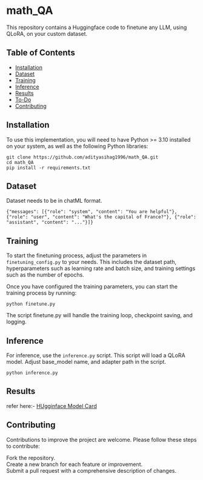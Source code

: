 # math_QA
This repository contains a Huggingface code to finetune any LLM, using QLoRA, on your custom dataset.


## Table of Contents

- [Installation](#Installation)
- [Dataset](#Dataset)
- [Training](#Training)
- [Inference](#Inference)
- [Results](#Results)
- [To-Do](#to-do)
- [Contributing](#contributing)

## Installation
To use this implementation, you will need to have Python >= 3.10 installed on your system, as well as the following Python libraries:

```
git clone https://github.com/adityasihag1996/math_QA.git
cd math_QA
pip install -r requirements.txt
```

## Dataset
Dataset needs to be in chatML format.
```
{"messages": [{"role": "system", "content": "You are helpful"}, {"role": "user", "content": "What's the capital of France?"}, {"role": "assistant", "content": "..."}]}
```

## Training
To start the finetuning process, adjust the parameters in `finetuning_config.py` to your needs. This includes the dataset path, hyperparameters such as learning rate and batch size, and training settings such as the number of epochs.

Once you have configured the training parameters, you can start the training process by running:

```
python finetune.py
```

The script finetune.py will handle the training loop, checkpoint saving, and logging.

## Inference
For inference, use the `inference.py` script. This script will load a QLoRA model.
Adjust base_model name, and adapter path in the script.

```
python inference.py
```

## Results
refer here:- [HUgginface Model Card](https://huggingface.co/adityasihag/math_QA-Mistral-7B-QLoRA-adapter)


## Contributing
Contributions to improve the project are welcome. Please follow these steps to contribute:

Fork the repository.\
Create a new branch for each feature or improvement.\
Submit a pull request with a comprehensive description of changes.